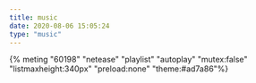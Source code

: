 ```yaml
---
title: music
date: 2020-08-06 15:05:24
type: "music"
---
```


{% meting "60198" "netease" "playlist" "autoplay" "mutex:false" "listmaxheight:340px" "preload:none" "theme:#ad7a86"%}
